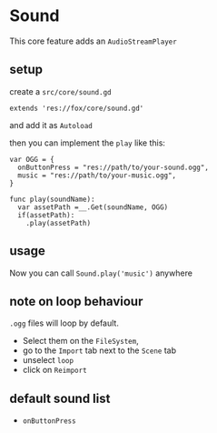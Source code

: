 # Sound

This core feature adds an `AudioStreamPlayer`

## setup

create a `src/core/sound.gd`

```gdscript
extends 'res://fox/core/sound.gd'
```

and add it as `Autoload`

then you can implement the `play` like this:

```gdscript
var OGG = {
  onButtonPress = "res://path/to/your-sound.ogg",
  music = "res://path/to/your-music.ogg",
}

func play(soundName):
  var assetPath =__.Get(soundName, OGG)
  if(assetPath):
    .play(assetPath)
```

## usage

Now you can call `Sound.play('music')` anywhere

## note on loop behaviour

`.ogg` files will loop by default.

- Select them on the `FileSystem`,
- go to the `Import` tab next to the `Scene` tab
- unselect `loop`
- click on `Reimport`

## default sound list

- `onButtonPress`
